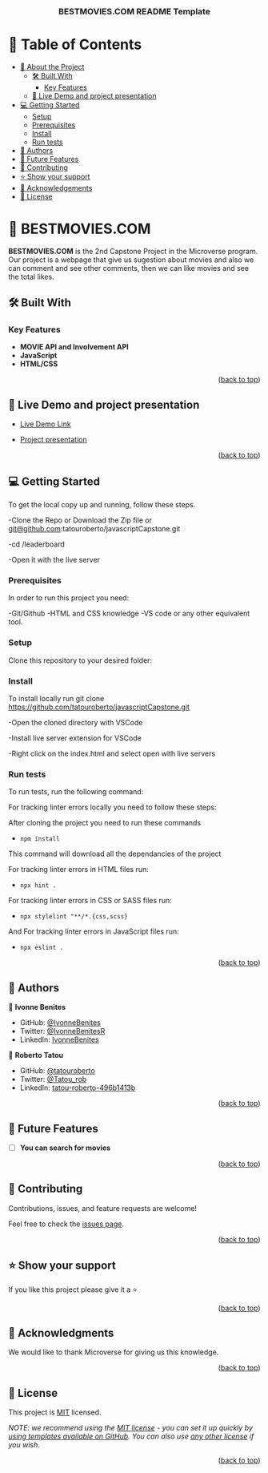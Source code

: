 <a name="readme-top"></a>

<!--

REQUIRED SECTIONS:
- Table of Contents
- About the Project
  - Built With
  - Live Demo
- Getting Started
- Authors
- Future Features
- Contributing
- Show your support
- Acknowledgements
- License

OPTIONAL SECTIONS:
- FAQ

After you're finished please remove all the comments and instructions!
-->

<div align="center">
  <!-- You are encouraged to replace this logo with your own! Otherwise you can also remove it. -->
  <br/>

  <h3><b> BESTMOVIES.COM README Template</b></h3>

</div>

<!-- TABLE OF CONTENTS -->

# 📗 Table of Contents

- [📖 About the Project](#about-project)
  - [🛠 Built With](#built-with)
    - [Key Features](#key-features)
  - [🚀 Live Demo and project presentation](#live-demo)
- [💻 Getting Started](#getting-started)
  - [Setup](#setup)
  - [Prerequisites](#prerequisites)
  - [Install](#install)
  - [Run tests](#run-tests)
- [👥 Authors](#authors)
- [🔭 Future Features](#future-features)
- [🤝 Contributing](#contributing)
- [⭐️ Show your support](#support)
- [🙏 Acknowledgements](#acknowledgements)
- [📝 License](#license)

<!-- PROJECT DESCRIPTION -->

# 📖 BESTMOVIES.COM <a name="about-project"></a>

**BESTMOVIES.COM** is the 2nd Capstone Project in the Microverse program. Our project is a webpage that give us sugestion about movies and also we can comment and see other comments,
then we can like movies and see the total likes.

## 🛠 Built With <a name="built-with"></a>

<!-- Features -->

### Key Features <a name="key-features"></a>

- **MOVIE API and Involvement API**
- **JavaScript**
- **HTML/CSS**

<p align="right">(<a href="#readme-top">back to top</a>)</p>

<!-- LIVE DEMO -->

## 🚀 Live Demo and project presentation <a name="live-demo"></a>

- [Live Demo Link](https://tatouroberto.github.io/javascriptCapstone/dist/index.html)

 - [Project presentation]()
<p align="right">(<a href="#readme-top">back to top</a>)</p>

<!-- GETTING STARTED -->

## 💻 Getting Started <a name="getting-started"></a>

To get the local copy up and running, follow these steps.

-Clone the Repo or Download the Zip file or
git@github.com:tatouroberto/javascriptCapstone.git

-cd /leaderboard

-Open it with the live server

### Prerequisites

In order to run this project you need:

-Git/Github
-HTML and CSS knowledge
-VS code or any other equivalent tool.

### Setup

Clone this repository to your desired folder:

<!--
Example commands:

```sh
  cd my-folder
  git clone git@github.com:tatouroberto/javascriptCapstone.git 
```
--->

### Install

To install locally run git clone
https://github.com/tatouroberto/javascriptCapstone.git

-Open the cloned directory with VSCode

-Install live server extension for VSCode

-Right click on the index.html and select open with live servers

<!--
Example command:

```sh
  cd my-project
  gem install
```
--->

### Run tests

To run tests, run the following command:

For tracking linter errors locally you need to follow these steps:

After cloning the project you need to run these commands

- `npm install`

This command will download all the dependancies of the project

For tracking linter errors in HTML files run:

- `npx hint .`

For tracking linter errors in CSS or SASS files run:

- `npx stylelint "**/*.{css,scss}`

And For tracking linter errors in JavaScript files run:

- `npx eslint .`

<!--
Example command:

```sh
  bin/rails test test/models/article_test.rb
```
--->

<p align="right">(<a href="#readme-top">back to top</a>)</p>

<!-- AUTHORS -->

## 👥 Authors <a name="authors"></a>

👤 **Ivonne Benites**

- GitHub: [@IvonneBenites](https://github.com/IvonneBenitesRodriguez)
- Twitter: [@IvonneBenitesR](https://twitter.com/IvonneBenitesR)
- LinkedIn: [IvonneBenites](https://www.linkedin.com/in/ivonnebenites/)

👤 **Roberto Tatou**

- GitHub: [@tatouroberto](https://github.com/tatouroberto)
- Twitter: [@Tatou_rob](https://twitter.com/Tatou_rob)
- LinkedIn: [tatou-roberto-496b1413b](https://www.linkedin.com/in/tatou-roberto-496b1413b/)

<p align="right">(<a href="#readme-top">back to top</a>)</p>

<!-- FUTURE FEATURES -->

## 🔭 Future Features <a name="future-features"></a>

- [ ] **You can search for movies**

<p align="right">(<a href="#readme-top">back to top</a>)</p>

<!-- CONTRIBUTING -->

## 🤝 Contributing <a name="contributing"></a>

Contributions, issues, and feature requests are welcome!

Feel free to check the [issues page](../../issues/).

<p align="right">(<a href="#readme-top">back to top</a>)</p>

<!-- SUPPORT -->

## ⭐️ Show your support <a name="support"></a>

If you like this project please give it a ⭐️

<p align="right">(<a href="#readme-top">back to top</a>)</p>

<!-- ACKNOWLEDGEMENTS -->

## 🙏 Acknowledgments <a name="acknowledgements"></a>

We would like to thank Microverse for giving us this knowledge.

<p align="right">(<a href="#readme-top">back to top</a>)</p>

<!-- LICENSE -->

## 📝 License <a name="license"></a>

This project is [MIT](./LICENSE) licensed.

_NOTE: we recommend using the [MIT license](https://choosealicense.com/licenses/mit/) - you can set it up quickly by [using templates available on GitHub](https://docs.github.com/en/communities/setting-up-your-project-for-healthy-contributions/adding-a-license-to-a-repository). You can also use [any other license](https://choosealicense.com/licenses/) if you wish._

<p align="right">(<a href="#readme-top">back to top</a>)</p>
